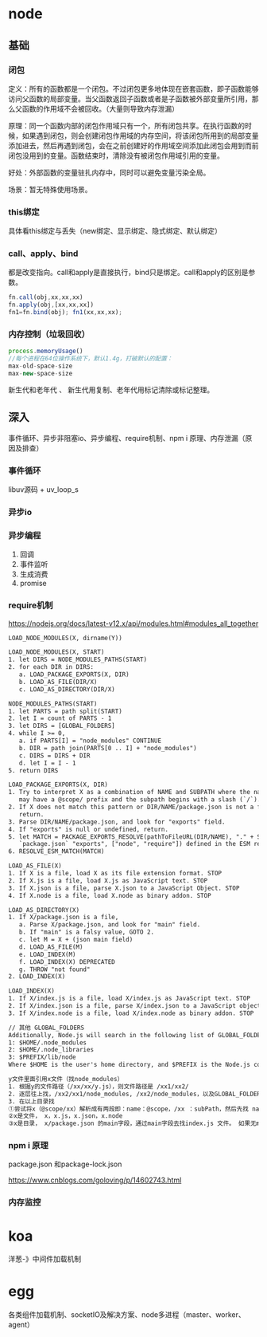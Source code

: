 # node

## 基础

### 闭包

定义：所有的函数都是一个闭包。不过闭包更多地体现在嵌套函数，即子函数能够访问父函数的局部变量。当父函数返回子函数或者是子函数被外部变量所引用，那么父函数的作用域不会被回收。（大量则导致内存泄漏）

原理：同一个函数内部的闭包作用域只有一个，所有闭包共享。在执行函数的时候，如果遇到闭包，则会创建闭包作用域的内存空间，将该闭包所用到的局部变量添加进去，然后再遇到闭包，会在之前创建好的作用域空间添加此闭包会用到而前闭包没用到的变量。函数结束时，清除没有被闭包作用域引用的变量。

好处：外部函数的变量驻扎内存中，同时可以避免变量污染全局。

场景：暂无特殊使用场景。

### this绑定

具体看this绑定与丢失（new绑定、显示绑定、隐式绑定、默认绑定）

### call、apply、bind

都是改变指向。call和apply是直接执行，bind只是绑定。call和apply的区别是参数。

```js
fn.call(obj,xx,xx,xx)
fn.apply(obj,[xx,xx,xx])
fn1=fn.bind(obj); fn1(xx,xx,xx);
```

### 内存控制（垃圾回收）

```js
process.memoryUsage()
//每个进程在64位操作系统下，默认1.4g，打破默认的配置：
max-old-space-size
max-new-space-size
```

新生代和老年代 、 新生代用复制、老年代用标记清除或标记整理。



## 深入

事件循环、异步非阻塞io、异步编程、require机制、npm i 原理、内存泄漏（原因及排查）

### 事件循环

libuv源码 +  uv_loop_s 

### 异步io



### 异步编程

1. 回调
2. 事件监听
3. 生成消费
4. promise

### require机制

https://nodejs.org/docs/latest-v12.x/api/modules.html#modules_all_together

```txt
LOAD_NODE_MODULES(X, dirname(Y))

LOAD_NODE_MODULES(X, START)
1. let DIRS = NODE_MODULES_PATHS(START)
2. for each DIR in DIRS:
   a. LOAD_PACKAGE_EXPORTS(X, DIR)
   b. LOAD_AS_FILE(DIR/X)
   c. LOAD_AS_DIRECTORY(DIR/X)

NODE_MODULES_PATHS(START)
1. let PARTS = path split(START)
2. let I = count of PARTS - 1
3. let DIRS = [GLOBAL_FOLDERS]
4. while I >= 0,
   a. if PARTS[I] = "node_modules" CONTINUE
   b. DIR = path join(PARTS[0 .. I] + "node_modules")
   c. DIRS = DIRS + DIR
   d. let I = I - 1
5. return DIRS

LOAD_PACKAGE_EXPORTS(X, DIR)
1. Try to interpret X as a combination of NAME and SUBPATH where the name
   may have a @scope/ prefix and the subpath begins with a slash (`/`).
2. If X does not match this pattern or DIR/NAME/package.json is not a file,
   return.
3. Parse DIR/NAME/package.json, and look for "exports" field.
4. If "exports" is null or undefined, return.
5. let MATCH = PACKAGE_EXPORTS_RESOLVE(pathToFileURL(DIR/NAME), "." + SUBPATH,
   `package.json` "exports", ["node", "require"]) defined in the ESM resolver.
6. RESOLVE_ESM_MATCH(MATCH)

LOAD_AS_FILE(X)
1. If X is a file, load X as its file extension format. STOP
2. If X.js is a file, load X.js as JavaScript text. STOP
3. If X.json is a file, parse X.json to a JavaScript Object. STOP
4. If X.node is a file, load X.node as binary addon. STOP

LOAD_AS_DIRECTORY(X)
1. If X/package.json is a file,
   a. Parse X/package.json, and look for "main" field.
   b. If "main" is a falsy value, GOTO 2.
   c. let M = X + (json main field)
   d. LOAD_AS_FILE(M)
   e. LOAD_INDEX(M)
   f. LOAD_INDEX(X) DEPRECATED
   g. THROW "not found"
2. LOAD_INDEX(X)

LOAD_INDEX(X)
1. If X/index.js is a file, load X/index.js as JavaScript text. STOP
2. If X/index.json is a file, parse X/index.json to a JavaScript object. STOP
3. If X/index.node is a file, load X/index.node as binary addon. STOP

// 其他 GLOBAL_FOLDERS
Additionally, Node.js will search in the following list of GLOBAL_FOLDERS:
1: $HOME/.node_modules
2: $HOME/.node_libraries
3: $PREFIX/lib/node
Where $HOME is the user's home directory, and $PREFIX is the Node.js configured node_prefix
```

```txt
y文件里面引用x文件（找node_modules）
1. 根据y的文件路径（/xx/xx/y.js），则文件路径是 /xx1/xx2/
2. 逐层往上找，/xx2/xx1/node_modules, /xx2/node_modules，以及GLOBAL_FOLDERS
3. 在以上目录找
①尝试将x（@scope/xx）解析成有两段即：name：@scope，/xx ：subPath，然后先找 name/package.js的export字段
②x是文件， x，x.js，x.json，x.node 
③x是目录， x/package.json 的main字段，通过main字段去找index.js 文件。 如果无main字段，则直接在x/下找index.js文件
```

### npm i 原理

package.json 和package-lock.json

https://www.cnblogs.com/goloving/p/14602743.html

### 内存监控



# koa

洋葱-》中间件加载机制

# egg

各类组件加载机制、socketIO及解决方案、node多进程（master、worker、agent）

